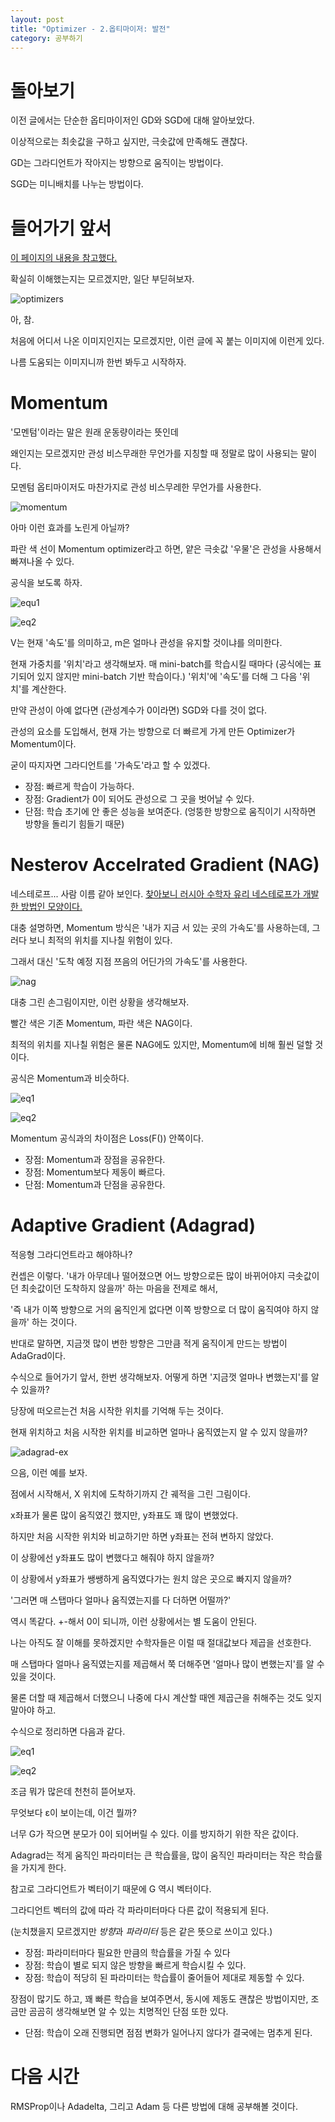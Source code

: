 ```yaml
---
layout: post
title: "Optimizer - 2.옵티마이저: 발전"
category: 공부하기
---
```


# 돌아보기

이전 글에서는 단순한 옵티마이저인 GD와 SGD에 대해 알아보았다.

이상적으로는 최솟값을 구하고 싶지만, 극솟값에 만족해도 괜찮다.

GD는 그라디언트가 작아지는 방향으로 움직이는 방법이다.

SGD는 미니배치를 나누는 방법이다.

# 들어가기 앞서

[이 페이지의 내용을 참고했다.](https://onevision.tistory.com/entry/Optimizer-%EC%9D%98-%EC%A2%85%EB%A5%98%EC%99%80-%ED%8A%B9%EC%84%B1-Momentum-RMSProp-Adam)

확실히 이해했는지는 모르겠지만, 일단 부딛혀보자.

![optimizers](/images/optimizers.png)

아, 참.

처음에 어디서 나온 이미지인지는 모르겠지만, 이런 글에 꼭 붙는 이미지에 이런게 있다.

나름 도움되는 이미지니까 한번 봐두고 시작하자.

# Momentum

'모멘텀'이라는 말은 원래 운동량이라는 뜻인데

왜인지는 모르겠지만 관성 비스무래한 무언가를 지칭할 때 정말로 많이 사용되는 말이다.

모멘텀 옵티마이저도 마찬가지로 관성 비스무레한 무언가를 사용한다.

![momentum](/images/momentum.png)

아마 이런 효과를 노린게 아닐까?

파란 색 선이 Momentum optimizer라고 하면, 얕은 극솟값 '우물'은 관성을 사용해서 빠져나올 수 있다.

공식을 보도록 하자.

![equ1](https://latex.codecogs.com/png.image?V_%7Bt%7D%20=%20mV_%7Bt-1%7D%20&plus;%20%5Calpha%20%5Cnabla%20Loss(F(X;%20W_%7Bt%7D),%20Y)%20)

![eq2](https://latex.codecogs.com/png.image?%5Cdpi%7B110%7D%20W_%7Bt&plus;1%7D%20=%20W_%7Bt%7D%20&plus;%20V_%7Bt%7D)

V는 현재 '속도'를 의미하고, m은 얼마나 관성을 유지할 것이냐를 의미한다.

현재 가중치를 '위치'라고 생각해보자. 매 mini-batch를 학습시킬 때마다 (공식에는 표기되어 있지 않지만 mini-batch 기반 학습이다.) '위치'에 '속도'를 더해 그 다음 '위치'를 계산한다.

만약 관성이 아예 없다면 (관성계수가 0이라면) SGD와 다를 것이 없다.

관성의 요소를 도입해서, 현재 가는 방향으로 더 빠르게 가게 만든 Optimizer가 Momentum이다.

굳이 따지자면 그라디언트를 '가속도'라고 할 수 있겠다.

- 장점: 빠르게 학습이 가능하다.
- 장점: Gradient가 0이 되어도 관성으로 그 곳을 벗어날 수 있다.
- 단점: 학습 초기에 안 좋은 성능을 보여준다. (엉뚱한 방향으로 움직이기 시작하면 방향을 돌리기 힘들기 때문)

# Nesterov Accelrated Gradient (NAG)

네스테로프... 사람 이름 같아 보인다. [찾아보니 러시아 수학자 유리 네스테로프가 개발한 방법인 모양이다.](https://en.wikipedia.org/wiki/Yurii_Nesterov)

대충 설명하면, Momentum 방식은 '내가 지금 서 있는 곳의 가속도'를 사용하는데, 그러다 보니 최적의 위치를 지나칠 위험이 있다.

그래서 대신 '도착 예정 지점 쯔음의 어딘가의 가속도'를 사용한다.

![nag](/images/nag.png)

대충 그린 손그림이지만, 이런 상황을 생각해보자.

빨간 색은 기존 Momentum, 파란 색은 NAG이다.

최적의 위치를 지나칠 위험은 물론 NAG에도 있지만, Momentum에 비해 훨씬 덜할 것이다.

공식은 Momentum과 비슷하다.

![eq1](https://latex.codecogs.com/png.image?%5Cdpi%7B110%7D%20V_%7Bt%7D%20=%20mV_%7Bt-1%7D%20&plus;%20%5Calpha%20%5Cnabla%20Loss(F(X;W_%7Bt%7D%20-%20mV_%7Bt-1%7D),%20Y))

![eq2](https://latex.codecogs.com/png.image?%5Cdpi%7B110%7D%20W_%7Bt&plus;1%7D%20=%20W_%7Bt%7D%20&plus;%20V_%7Bt%7D)

Momentum 공식과의 차이점은 Loss(F()) 안쪽이다.

- 장점: Momentum과 장점을 공유한다.
- 장점: Momentum보다 제동이 빠르다.
- 단점: Momentum과 단점을 공유한다.

# Adaptive Gradient (Adagrad)

적응형 그라디언트라고 해야하나?

컨셉은 이렇다. '내가 아무데나 떨어졌으면 어느 방향으로든 많이 바뀌어야지 극솟값이던 최솟값이던 도착하지 않을까' 하는 마음을 전제로 해서,

'즉 내가 이쪽 방향으로 거의 움직인게 없다면 이쪽 방향으로 더 많이 움직여야 하지 않을까' 하는 것이다.

반대로 말하면, 지금껏 많이 변한 방향은 그만큼 적게 움직이게 만드는 방법이 AdaGrad이다.

수식으로 들어가기 앞서, 한번 생각해보자. 어떻게 하면 '지금껏 얼마나 변했는지'를 알 수 있을까?

당장에 떠오르는건 처음 시작한 위치를 기억해 두는 것이다.

현재 위치하고 처음 시작한 위치를 비교하면 얼마나 움직였는지 알 수 있지 않을까?

![adagrad-ex](/images/adagrad_ex.png)

으음, 이런 예를 보자.

점에서 시작해서, X 위치에 도착하기까지 간 궤적을 그린 그림이다.

x좌표가 물론 많이 움직였긴 했지만, y좌표도 꽤 많이 변했었다.

하지만 처음 시작한 위치와 비교하기만 하면 y좌표는 전혀 변하지 않았다.

이 상황에선 y좌표도 많이 변했다고 해줘야 하지 않을까?

이 상황에서 y좌표가 쌩쌩하게 움직였다가는 원치 않은 곳으로 빠지지 않을까?

'그러면 매 스탭마다 얼마나 움직였는지를 다 더하면 어떨까?'

역시 똑같다. +-해서 0이 되니까, 이런 상황에서는 별 도움이 안된다.

나는 아직도 잘 이해를 못하겠지만 수학자들은 이럴 때 절대값보다 제곱을 선호한다.

매 스탭마다 얼마나 움직였는지를 제곱해서 쭉 더해주면 '얼마나 많이 변했는지'를 알 수 있을 것이다.

물론 더할 때 제곱해서 더했으니 나중에 다시 계산할 때엔 제곱근을 취해주는 것도 잊지 말아야 하고.

수식으로 정리하면 다음과 같다.

![eq1](https://latex.codecogs.com/png.image?%5Cdpi%7B110%7D%20G_%7Bt%7D%20=%20G_%7Bt%20-%201%7D%20&plus;%20%5C%7B%20%5Cnabla%20Loss(F(X;%20W_%7Bt%7D))%5C%7D%5E%7B2%7D)

![eq2](https://latex.codecogs.com/png.image?%5Cdpi%7B110%7D%20W_%7Bt&plus;1%7D%20=%20W_%7Bt%7D%20-%20%5Cfrac%7B%5Calpha%7D%7B%5Csqrt%7BG_%7Bt%7D%7D%20&plus;%20%5Cepsilon%7D%20%5Cnabla%20Loss(F(X;%20W_%7Bt%7D),%20Y))

조금 뭐가 많은데 천천히 뜯어보자.

무엇보다 ε이 보이는데, 이건 뭘까?

너무 G가 작으면 분모가 0이 되어버릴 수 있다. 이를 방지하기 위한 작은 값이다.

Adagrad는 적게 움직인 파라미터는 큰 학습률을, 많이 움직인 파라미터는 작은 학습률을 가지게 한다.

참고로 그라디언트가 벡터이기 때문에 G 역시 벡터이다.

그라디언트 벡터의 값에 따라 각 파라미터마다 다른 값이 적용되게 된다.

(눈치챘을지 모르겠지만 *방향*과 *파라미터* 등은 같은 뜻으로 쓰이고 있다.)

- 장점: 파라미터마다 필요한 만큼의 학습률을 가질 수 있다
- 장점: 학습이 별로 되지 않은 방향을 빠르게 학습시킬 수 있다.
- 장점: 학습이 적당히 된 파라미터는 학습률이 줄어들어 제대로 제동할 수 있다.

장점이 많기도 하고, 꽤 빠른 학습을 보여주면서, 동시에 제동도 괜찮은 방법이지만, 조금만 곰곰히 생각해보면 알 수 있는 치명적인 단점 또한 있다.

- 단점: 학습이 오래 진행되면 점점 변화가 일어나지 않다가 결국에는 멈추게 된다.

# 다음 시간

RMSProp이나 Adadelta, 그리고 Adam 등 다른 방법에 대해 공부해볼 것이다.

